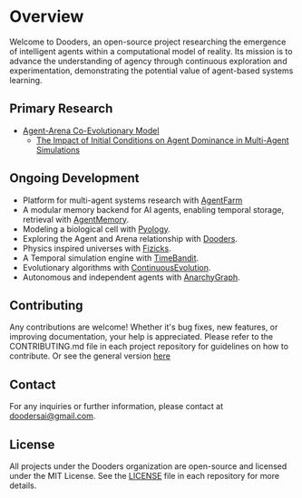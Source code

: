 # Overview

Welcome to Dooders, an open-source project researching the emergence of intelligent agents within a computational model of reality. Its mission is to advance the understanding of agency through continuous exploration and experimentation, demonstrating the potential value of agent-based systems learning.

## Primary Research
* [Agent-Arena Co-Evolutionary Model](https://rememberization.substack.com/p/out-with-training-in-with-emergence)
  * [The Impact of Initial Conditions on Agent Dominance in Multi-Agent Simulations](https://github.com/Dooders/AgentFarm/blob/main/docs/experiments/one_of_a_kind/Findings.md)

## Ongoing Development
- Platform for multi-agent systems research with [AgentFarm](https://github.com/Dooders/AgentFarm)
- A modular memory backend for AI agents, enabling temporal storage, retrieval with [AgentMemory](https://github.com/Dooders/AgentMemory).
- Modeling a biological cell with [Pyology](https://github.com/Dooders/Pyology).
- Exploring the Agent and Arena relationship with [Dooders](https://github.com/Dooders/Dooders).
- Physics inspired universes with [Fizicks](https://github.com/Dooders/Fizicks).
- A Temporal simulation engine with [TimeBandit](https://github.com/Dooders/TimeBandit).
- Evolutionary algorithms with [ContinuousEvolution](https://github.com/Dooders/ContinuousEvolution).
- Autonomous and independent agents with [AnarchyGraph](https://github.com/Dooders/AnarchyGraph).

## Contributing

Any contributions are welcome! Whether it's bug fixes, new features, or improving documentation, your help is appreciated. Please refer to the CONTRIBUTING.md file in each project repository for guidelines on how to contribute. Or see the general version [here](https://github.com/Dooders/.github/blob/main/CONTRIBUTING.md)

## Contact

For any inquiries or further information, please contact at doodersai@gmail.com.

## License

All projects under the Dooders organization are open-source and licensed under the MIT License. See the [LICENSE](https://github.com/Dooders/.github/blob/main/LICENSE) file in each repository for more details.



